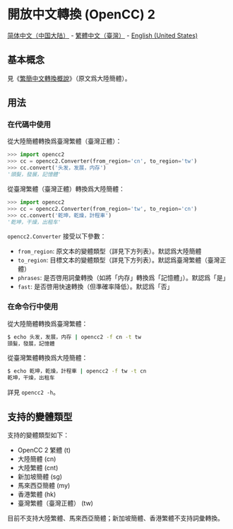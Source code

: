# 開放中文轉換 (OpenCC) 2

[<span lang="zh-CN">简体中文（中国大陆）</span>](https://github.com/sgalal/opencc2/blob/master/README-zh_CN.md) - [<span lang="zh-TW">繁體中文（臺灣）</span>](https://github.com/sgalal/opencc2/blob/master/README-zh_TW.md) - [<span lang="en-US">English (United States)</span>](https://github.com/sgalal/opencc2/blob/master/README-en_US.md)

## 基本概念

見《[繁簡中文轉換概說](https://zhuanlan.zhihu.com/p/104314323)》（原文爲大陸簡體）。

## 用法

### 在代碼中使用

從大陸簡體轉換爲臺灣繁體（臺灣正體）：

```python
>>> import opencc2
>>> cc = opencc2.Converter(from_region='cn', to_region='tw')
>>> cc.convert('头发，发展，内存')
'頭髮，發展，記憶體'
```

從臺灣繁體（臺灣正體）轉換爲大陸簡體：

```python
>>> import opencc2
>>> cc = opencc2.Converter(from_region='tw', to_region='cn')
>>> cc.convert('乾坤，乾燥，計程車')
'乾坤，干燥，出租车'
```

`opencc2.Converter` 接受以下參數：

* `from_region`: 原文本的變體類型（詳見下方列表）。默認爲大陸簡體
* `to_region`: 目標文本的變體類型（詳見下方列表）。默認爲臺灣繁體（臺灣正體）
* `phrases`: 是否啓用詞彙轉換（如將「<span lang="zh-CN">内存</span>」轉換爲「<span lang="zh-TW">記憶體</span>」）。默認爲「是」
* `fast`: 是否啓用快速轉換（但準確率降低）。默認爲「否」

### 在命令行中使用

從大陸簡體轉換爲臺灣繁體：

```sh
$ echo 头发，发展，内存 | opencc2 -f cn -t tw
頭髮，發展，記憶體
```

從臺灣繁體轉換爲大陸簡體：

```sh
$ echo 乾坤，乾燥，計程車 | opencc2 -f tw -t cn
乾坤，干燥，出租车
```

詳見 `opencc2 -h`。

## 支持的變體類型

支持的變體類型如下：

* OpenCC 2 繁體 (t)
* 大陸簡體 (cn)
* 大陸繁體 (cnt)
* 新加坡簡體 (sg)
* 馬來西亞簡體 (my)
* 香港繁體 (hk)
* 臺灣繁體（臺灣正體） (tw)

目前不支持大陸繁體、馬來西亞簡體；新加坡簡體、香港繁體不支持詞彙轉換。
